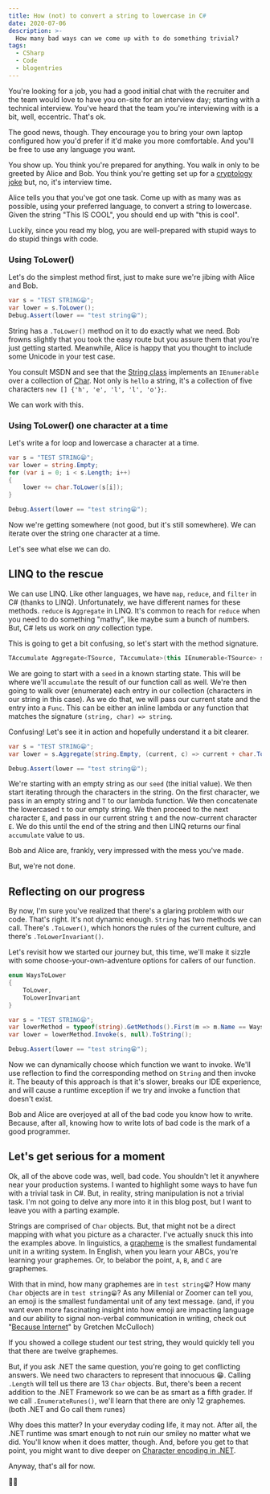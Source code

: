 ```yaml
---
title: How (not) to convert a string to lowercase in C#
date: 2020-07-06
description: >-
  How many bad ways can we come up with to do something trivial?
tags:
  - CSharp
  - Code
  - blogentries
---
```


You're looking for a job, you had a good initial chat with the recruiter and the team would love to have you on-site for an interview day; starting with a technical interview. You've heard that the team you're interviewing with is a bit, well, eccentric. That's ok.

The good news, though. They encourage you to bring your own laptop configured how you'd prefer if it'd make you more comfortable. And you'll be free to use any language you want.

You show up. You think you're prepared for anything. You walk in only to be greeted by Alice and Bob. You think you're getting set up for a [cryptology joke](https://en.wikipedia.org/wiki/Alice_and_Bob) but, no, it's interview time.

Alice tells you that you've got one task. Come up with as many was as possible, using your preferred language, to convert a string to lowercase. Given the string "This IS COOL", you should end up with "this is cool".

Luckily, since you read my blog, you are well-prepared with stupid ways to do stupid things with code.

### Using ToLower()

Let's do the simplest method first, just to make sure we're jibing with Alice and Bob.

```csharp
var s = "TEST STRING😁";
var lower = s.ToLower();
Debug.Assert(lower == "test string😁");
```

String has a `.ToLower()` method on it to do exactly what we need. Bob frowns slightly that you took the easy route but you assure them that you're just getting started. Meanwhile, Alice is happy that you thought to include some Unicode in your test case.

You consult MSDN and see that the [String class](https://docs.microsoft.com/en-us/dotnet/api/system.string) implements an `IEnumerable` over a collection of [Char](https://docs.microsoft.com/en-us/dotnet/api/system.char). Not only is `hello` a string, it's a collection of five characters `new [] {'h', 'e', 'l', 'l', 'o'};`.

We can work with this.

### Using ToLower() one character at a time

Let's write a for loop and lowercase a character at a time.

```csharp
var s = "TEST STRING😁";
var lower = string.Empty;
for (var i = 0; i < s.Length; i++)
{
    lower += char.ToLower(s[i]);
}

Debug.Assert(lower == "test string😁");
```

Now we're getting somewhere (not good, but it's still somewhere). We can iterate over the string one character at a time. 

Let's see what else we can do. 

## LINQ to the rescue

We can use LINQ. Like other languages, we have `map`, `reduce`, and `filter` in C# (thanks to LINQ). Unfortunately, we have different names for these methods. `reduce` is `Aggregate` in LINQ. It's common to reach for `reduce` when you need to do something "mathy", like maybe sum a bunch of numbers. But, C# lets us work on _any_ collection type.

This is going to get a bit confusing, so let's start with the method signature.

```csharp
TAccumulate Aggregate<TSource, TAccumulate>(this IEnumerable<TSource> source, TAccumulate seed, Func<TAccumulate, TSource, TAccumulate> func);
```

We are going to start with a `seed` in a known starting state. This will be where we'll `accumulate` the result of our function call as well. We're then going to walk over (enumerate) each entry in our collection (characters in our string in this case). As we do that, we will pass our current state and the entry into a `Func`. This can be either an inline lambda or any function that matches the signature `(string, char) => string`.

Confusing! Let's see it in action and hopefully understand it a bit clearer.

```csharp
var s = "TEST STRING😁";
var lower = s.Aggregate(string.Empty, (current, c) => current + char.ToLower(c));

Debug.Assert(lower == "test string😁");
```

We're starting with an empty string as our `seed` (the initial value). We then start iterating through the characters in the string. On the first character, we pass in an empty string and `T` to our lambda function. We then concatenate the lowercased `t` to our empty string. We then proceed to the next character `E`, and pass in our current string `t` and the now-current character `E`. We do this until the end of the string and then LINQ returns our final `accumulate` value to us.

Bob and Alice are, frankly, very impressed with the mess you've made.

But, we're not done.

## Reflecting on our progress

By now, I'm sure you've realized that there's a glaring problem with our code. That's right. It's not dynamic enough. `String` has two methods we can call. There's `.ToLower()`, which honors the rules of the current culture, and there's `.ToLowerInvariant()`. 

Let's revisit how we started our journey but, this time, we'll make it sizzle with some choose-your-own-adventure options for callers of our function.

```csharp
enum WaysToLower
{
    ToLower,
    ToLowerInvariant
}

var s = "TEST STRING😁";
var lowerMethod = typeof(string).GetMethods().First(m => m.Name == WaysToLower.ToLowerInvariant.ToString());
var lower = lowerMethod.Invoke(s, null).ToString();

Debug.Assert(lower == "test string😁");
```

Now we can dynamically choose which function we want to invoke. We'll use reflection to find the corresponding method on `String` and then invoke it. The beauty of this approach is that it's slower, breaks our IDE experience, and will cause a runtime exception if we try and invoke a function that doesn't exist.

Bob and Alice are overjoyed at all of the bad code you know how to write. Because, after all, knowing how to write lots of bad code is the mark of a good programmer.

## Let's get serious for a moment

Ok, all of the above code was, well, bad code. You shouldn't let it anywhere near your production systems. I wanted to highlight some ways to have fun with a trivial task in C#. But, in reality, string manipulation is not a trivial task. I'm not going to delve any more into it in this blog post, but I want to leave you with a parting example.

Strings are comprised of `Char` objects. But, that might not be a direct mapping with what you picture as a character. I've actually snuck this into the examples above. In linguistics, a [grapheme](https://en.wikipedia.org/wiki/Grapheme) is the smallest fundamental unit in a writing system. In English, when you learn your ABCs, you're learning your graphemes. Or, to belabor the point, `A`, `B`, and `C` are graphemes.

With that in mind, how many graphemes are in `test string😁`? How many `Char` objects are in `test string😁`? As any Millenial or Zoomer can tell you, an emoji is the smallest fundamental unit of any text message. (and, if you want even more fascinating insight into how emoji are impacting language and our ability to signal non-verbal communication in writing, check out "[Because Internet](https://gretchenmcculloch.com/book/)" by Gretchen McCulloch)

If you showed a college student our test string, they would quickly tell you that there are twelve graphemes.

But, if you ask .NET the same question, you're going to get conflicting answers. We need two characters to represent that innocuous 😁. Calling `.Length` will tell us there are 13 `Char` objects. But, there's been a recent addition to the .NET Framework so we can be as smart as a fifth grader. If we call `.EnumerateRunes()`, we'll learn that there are only 12 graphemes. (both .NET and Go call them runes)

Why does this matter? In your everyday coding life, it may not. After all, the .NET runtime was smart enough to not ruin our smiley no matter what we did. You'll know when it does matter, though. And, before you get to that point, you might want to dive deeper on [Character encoding in .NET](https://docs.microsoft.com/en-us/dotnet/standard/base-types/character-encoding-introduction).

Anyway, that's all for now.

👋🏻